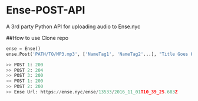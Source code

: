 # Ense-POST-API

A 3rd party Python API for uploading audio to Ense.nyc

##How to use
Clone repo

```python
ense = Ense()
ense.Post('PATH/TO/MP3.mp3', ['NameTag1', 'NameTag2'...], "Title Goes Here!")

>> POST 1: 200
>> POST 2: 204
>> POST 3: 200
>> POST 1: 200
>> POST 2: 200
>> Ense Url: https://ense.nyc/ense/13533/2016_11_01T10_39_25.683Z
```
